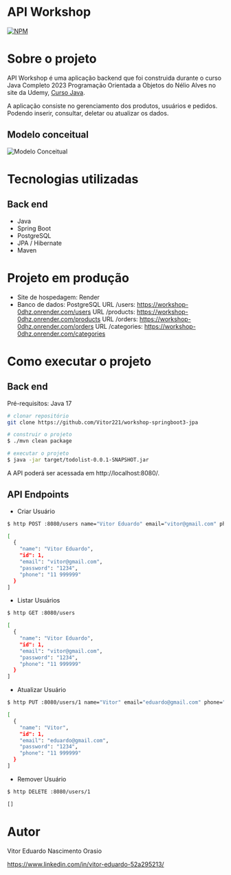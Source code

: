 # API Workshop
[![NPM](https://img.shields.io/npm/l/react)](https://github.com/Vitor221/workshop-springboot3-jpa/blob/main/LICENSE)

# Sobre o projeto

API Workshop é uma aplicação backend que foi construida durante o curso Java Completo 2023 Programação Orientada a Objetos do Nélio Alves no site da Udemy, [Curso Java](https://www.udemy.com/course/java-curso-completo/).

A aplicação consiste no gerenciamento dos produtos, usuários e pedidos. Podendo inserir, consultar, deletar ou atualizar os dados.

## Modelo conceitual
![Modelo Conceitual](https://github.com/Vitor221/assets/blob/main/domainModel.png)

# Tecnologias utilizadas
## Back end
- Java
- Spring Boot
- PostgreSQL
- JPA / Hibernate
- Maven

# Projeto em produção
- Site de hospedagem: Render
- Banco de dados: PostgreSQL
URL /users: https://workshop-0dhz.onrender.com/users
URL /products: https://workshop-0dhz.onrender.com/products
URL /orders: https://workshop-0dhz.onrender.com/orders
URL /categories: https://workshop-0dhz.onrender.com/categories

# Como executar o projeto

## Back end
Pré-requisitos: Java 17

```bash
# clonar repositório
git clone https://github.com/Vitor221/workshop-springboot3-jpa

# construir o projeto
$ ./mvn clean package

# executar o projeto
$ java -jar target/todolist-0.0.1-SNAPSHOT.jar
```
A API poderá ser acessada em http://localhost:8080/.

## API Endpoints

- Criar Usuário
```bash
$ http POST :8080/users name="Vitor Eduardo" email="vitor@gmail.com" phone="11 9999999" password="1234"

[
  {
    "name": "Vitor Eduardo",
    "id": 1,
    "email": "vitor@gmail.com",
    "password": "1234",
    "phone": "11 999999"
  }
]
```
- Listar Usuários
```bash
$ http GET :8080/users

[
  {
    "name": "Vitor Eduardo",
    "id": 1,
    "email": "vitor@gmail.com",
    "password": "1234",
    "phone": "11 999999"
  }
]
```
- Atualizar Usuário
```bash
$ http PUT :8080/users/1 name="Vitor" email="eduardo@gmail.com" phone="11 9999999" password="1234"

[
  {
    "name": "Vitor",
    "id": 1,
    "email": "eduardo@gmail.com",
    "password": "1234",
    "phone": "11 999999"
  }
]
```
- Remover Usuário
```bash
$ http DELETE :8080/users/1

[]
```

# Autor

Vitor Eduardo Nascimento Orasio

https://www.linkedin.com/in/vitor-eduardo-52a295213/
